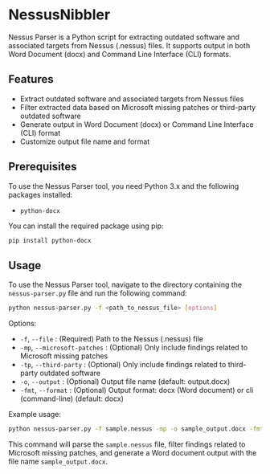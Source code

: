 # NessusNibbler 

Nessus Parser is a Python script for extracting outdated software and associated targets from Nessus (.nessus) files. It supports output in both Word Document (docx) and Command Line Interface (CLI) formats.

## Features

- Extract outdated software and associated targets from Nessus files
- Filter extracted data based on Microsoft missing patches or third-party outdated software
- Generate output in Word Document (docx) or Command Line Interface (CLI) format
- Customize output file name and format

## Prerequisites

To use the Nessus Parser tool, you need Python 3.x and the following packages installed:

- `python-docx`

You can install the required package using pip:

```bash
pip install python-docx
```

## Usage
To use the Nessus Parser tool, navigate to the directory containing the `nessus-parser.py` file and run the following command:

```bash 
python nessus-parser.py -f <path_to_nessus_file> [options]
```

Options:

- `-f`, `--file` : (Required) Path to the Nessus (.nessus) file
- `-mp`, `--microsoft-patches` : (Optional) Only include findings related to Microsoft missing patches
- `-tp`, `--third-party` : (Optional) Only include findings related to third-party outdated software
- `-o`, `--output` : (Optional) Output file name (default: output.docx)
- `-fmt`, `--format` : (Optional) Output format: docx (Word document) or cli (command-line) (default: docx)

Example usage:
```bash 
python nessus-parser.py -f sample.nessus -mp -o sample_output.docx -fmt docx
```
This command will parse the `sample.nessus` file, filter findings related to Microsoft missing patches, and generate a Word document output with the file name `sample_output.docx`.


